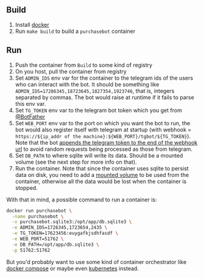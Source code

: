 ## Build

1. Install [docker](https://docs.docker.com/install/)
2. Run `make build` to build a `purchasebot` container

## Run

1. Push the container from `Build` to some kind of registry
2. On you host, pull the container from registry
3. Set `ADMIN_IDS` env var for the container to the telegram ids of the users who can interact with the bot. It should be something like `ADMIN_IDS=17286345,18723645,1827354,1923746`, that is, integers separated by commas. The bot would raise at runtime if it fails to parse this env var.
4. Set `TG_TOKEN` env var to the telegram bot token which you get from [@BotFather](https://t.me/BotFather)
5. Set `WEB_PORT` env var to the port on which you want the bot to run, the bot would also register itself with telegram at startup (with webhook = `https://${ip_addr of the machine}:${WEB_PORT}/tgbot/${TG_TOKEN}`). Note that the bot [appends the telegram token to the end of the webhook url](https://core.telegram.org/bots/faq#how-can-i-make-sure-that-webhook-requests-are-coming-from-telegr) to avoid random requests being processed as those from telegram.
5. Set `DB_PATH` to where sqlite will write its data. Should be a mounted volume (see the next step for more info on that).
6. Run the container. Note that since the container uses sqlite to persist data on disk, you need to add a [mounted volume](https://docs.docker.com/storage/volumes/) to be used from the container, otherwise all the data would be lost when the container is stopped.

With that in mind, a possible command to run a container is:

```sh
docker run purchasebot \
  -name purchasebot \
  -v purchasebot.sqlite3:/opt/app/db.sqlite3 \
  -e ADMIN_IDS=1726345,1723654,2435 \
  -e TG_TOKEN=17623456:euygafkjsdhfasdf \
  -e WEB_PORT=51762 \
  -e DB_PATH=/opt/app/db.sqlite3 \
  -p 51762:51762
```

But you'd probably want to use some kind of container orchestrator like [docker compose](https://docs.docker.com/compose/) or maybe even [kubernetes](https://kubernetes.io/) instead.
